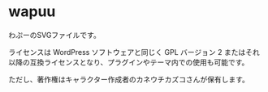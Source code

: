 wapuu
=====

わぷーのSVGファイルです。

ライセンスは WordPress ソフトウェアと同じく GPL バージョン 2 またはそれ以降の互換ライセンスとなり、プラグインやテーマ内での使用も可能です。

ただし、著作権はキャラクター作成者のカネウチカズコさんが保有します。
